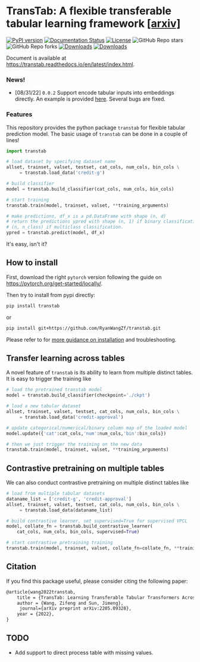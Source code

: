 # TransTab: A flexible transferable tabular learning framework [[arxiv]](https://arxiv.org/pdf/2205.09328.pdf)


[![PyPI version](https://badge.fury.io/py/transtab.svg)](https://badge.fury.io/py/transtab)
[![Documentation Status](https://readthedocs.org/projects/transtab/badge/?version=latest)](https://transtab.readthedocs.io/en/latest/?badge=latest)
[![License](https://img.shields.io/badge/License-BSD_2--Clause-orange.svg)](https://opensource.org/licenses/BSD-2-Clause)
![GitHub Repo stars](https://img.shields.io/github/stars/ryanwangzf/transtab)
![GitHub Repo forks](https://img.shields.io/github/forks/ryanwangzf/transtab)
[![Downloads](https://pepy.tech/badge/transtab)](https://pepy.tech/project/transtab)
[![Downloads](https://pepy.tech/badge/transtab/month)](https://pepy.tech/project/transtab)


Document is available at https://transtab.readthedocs.io/en/latest/index.html.


### News!
- [08/31/22] `0.0.2` Support encode tabular inputs into embeddings directly. An example is provided [here](examples/table_embedding.ipynb). Several bugs are fixed.

### Features
This repository provides the python package `transtab` for flexible tabular prediction model. The basic usage of `transtab` can be done in a couple of lines!

```python
import transtab

# load dataset by specifying dataset name
allset, trainset, valset, testset, cat_cols, num_cols, bin_cols \
     = transtab.load_data('credit-g')

# build classifier
model = transtab.build_classifier(cat_cols, num_cols, bin_cols)

# start training
transtab.train(model, trainset, valset, **training_arguments)

# make predictions, df_x is a pd.DataFrame with shape (n, d)
# return the predictions ypred with shape (n, 1) if binary classification;
# (n, n_class) if multiclass classification.
ypred = transtab.predict(model, df_x)
```

It's easy, isn't it?



## How to install

First, download the right ``pytorch`` version following the guide on https://pytorch.org/get-started/locally/.

Then try to install from pypi directly:

```bash
pip install transtab
```

or

```bash
pip install git+https://github.com/RyanWangZf/transtab.git
```



Please refer to for [more guidance on installation](https://transtab.readthedocs.io/en/latest/install.html) and troubleshooting.



## Transfer learning across tables

A novel feature of `transtab` is its ability to learn from multiple distinct tables. It is easy to trigger the training like

```python
# load the pretrained transtab model
model = transtab.build_classifier(checkpoint='./ckpt')

# load a new tabular dataset
allset, trainset, valset, testset, cat_cols, num_cols, bin_cols \
     = transtab.load_data('credit-approval')

# update categorical/numerical/binary column map of the loaded model
model.update({'cat':cat_cols,'num':num_cols,'bin':bin_cols})

# then we just trigger the training on the new data
transtab.train(model, trainset, valset, **training_arguments)
```



## Contrastive pretraining on multiple tables

We can also conduct contrastive pretraining on multiple distinct tables like

```python
# load from multiple tabular datasets
dataname_list = ['credit-g', 'credit-approval']
allset, trainset, valset, testset, cat_cols, num_cols, bin_cols \
     = transtab.load_data(dataname_list)

# build contrastive learner, set supervised=True for supervised VPCL
model, collate_fn = transtab.build_contrastive_learner(
    cat_cols, num_cols, bin_cols, supervised=True)

# start contrastive pretraining training
transtab.train(model, trainset, valset, collate_fn=collate_fn, **training_arguments)
```



## Citation

If you find this package useful, please consider citing the following paper:

```latex
@article{wang2022transtab,
	title = {TransTab: Learning Transferable Tabular Transformers Across Tables},
	author = {Wang, Zifeng and Sun, Jimeng},
     journal={arXiv preprint arXiv:2205.09328},
	year = {2022},
}
```

## TODO

- Add support to direct process table with missing values.
